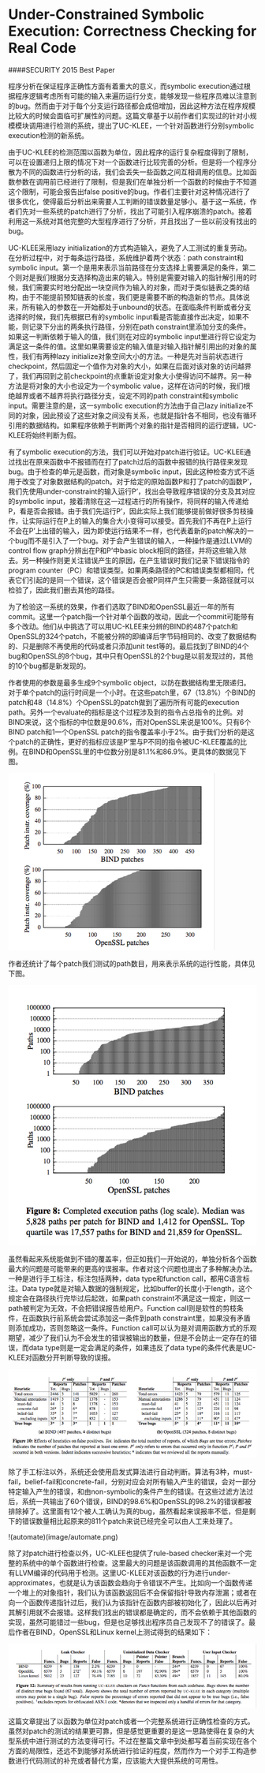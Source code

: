 Under-Constrained Symbolic Execution: Correctness Checking for Real Code
====
####SECURITY 2015 Best Paper

程序分析在保证程序正确性方面有着重大的意义，而symbolic execution通过根据程序逻辑考虑所有可能的输入来遍历运行分支，能够发现一些程序员难以注意到的bug。然而由于对于每个分支运行路径都会成倍增加，因此这种方法在程序规模比较大的时候会面临可扩展性的问题。这篇文章基于以前作者们实现过的针对小规模模块调用进行检测的系统，提出了UC-KLEE，一个针对函数进行分别symbolic execution检测的新系统。

由于UC-KLEE的检测范围以函数为单位，因此程序的运行复杂程度得到了限制，可以在设置递归上限的情况下对一个函数进行比较完善的分析。但是将一个程序分散为不同的函数进行分析的话，我们会丢失一些函数之间互相调用的信息。比如函数参数在调用前已经进行了限制，但是我们在单独分析一个函数的时候由于不知道这个限制，可能会报告出false positive的bug。作者们主要针对这种情况进行了很多优化，使得最后分析出来需要人工判断的错误数量足够小。基于这一系统，作者们先对一些系统的patch进行了分析，找出了可能引入程序崩溃的patch。接着利用这一系统对其他完整的大型程序进行了分析，并且找出了一些以前没有找出的bug。

UC-KLEE采用lazy initialization的方式构造输入，避免了人工测试的重复劳动。在分析过程中，对于每条运行路径，系统维护着两个状态：path constraint和symbolic input。第一个是用来表示当前路径在分支选择上需要满足的条件，第二个则对是我们根据分支选择构造出来的输入。特别是需要对输入的指针解引用的时候，我们需要实时地分配出一块空间作为输入的对象，而对于类似链表之类的结构，由于不能提前预知链表的长度，我们更是需要不断的构造新的节点。具体说来，所有输入的参数在一开始都处于unbound的状态。在面临条件判断或者分支选择的时候，我们先根据已有的symbolic input看是否能直接作出决定，如果不能，则记录下分出的两条执行路径，分别在path constraint里添加分支的条件。如果这一判断依赖于输入的值，我们则在对应的symbolic input里进行将它设定为满足这一条件的值。这里如果需要设定的输入值是对输入指针解引用出的对象的属性，我们有两种lazy initialize对象空间大小的方法。一种是先对当前状态进行checkpoint，然后固定一个值作为对象的大小，如果在后面对该对象的访问越界了，我们再回到之前checkpoint的点重新设定对象大小使得访问不越界。另一种方法是将对象的大小也设定为一个symbolic value，这样在访问的时候，我们根绝越界或者不越界将执行路径分支，设定不同的path constraint和symbolic input。需要注意的是，这一symbolic execution的方法由于自己lazy initialize不同的对象，因此预设了这些对象之间没有关系，也就是指针各不相同，也没有循环引用的数据结构。如果程序依赖于判断两个对象的指针是否相同的运行逻辑，UC-KLEE将始终判断为假。

有了symbolic execution的方法，我们可以开始对patch进行验证。UC-KLEE通过找出在原来函数中不报错而在打了patch过后的函数中报错的执行路径来发现bug。由于检查的单元是函数，而对象是symbolic input，因此这种检查方式不适用于改变了对象数据结构的patch。对于给定的原始函数P和打了patch的函数P’，我们先使用under-constraint的输入运行P’，找出会导致程序错误的分支及其对应的symbolic input，接着清除在这一过程进行的所有操作，将同样的输入传递给P，看是否会报错。由于我们先运行P’，因此实际上我们能够提前做好很多剪枝操作，让实际运行在P上的输入的集合大小变得可以接受。首先我们不再在P上运行不会在P’上出错的输入，因为即使运行结果不一样，也代表着新的patch解决的一个bug而不是引入了一个bug。对于会产生错误的输入，一种操作是通过LLVM的control flow graph分辨出在P和P’中basic block相同的路径，并将这些输入除去。另一种操作则更关注错误产生的原因，在产生错误时我们记录下错误指令的program counter（PC）和错误类型。如果两条路径的PC和错误类型都相同，代表它们引起的是同一个错误，这个错误是否会被P同样产生只需要一条路径就可以检验了，因此我们删去其他的路径。

为了检验这一系统的效果，作者们选取了BIND和OpenSSL最近一年的所有commit。这里一个patch指一个针对单个函数的改动，因此一个commit可能带有多个改动。他们从中挑选了可以用UC-KLEE来分辨的BIND的487个patch和OpenSSL的324个patch，不能被分辨的即编译后字节码相同的、改变了数据结构的、只是删除不再使用的代码或者只添加unit test等的。最后找到了BIND的4个bug和OpenSSL的8个bug，其中只有OpenSSL的2个bug是以前发现过的，其他的10个bug都是新发现的。

作者使用的参数是最多生成9个symbolic object，以防在数据结构里无限递归。对于单个patch的运行时间是一个小时。在这些patch里，67（13.8%）个BIND的patch和48（14.8%）个OpenSSL的patch做到了遍历所有可能的execution path。另外一个evaluate的指标是这个过程涉及到的指令占总指令的比例。对BIND来说，这个指标的中位数是90.6%，而对OpenSSL来说是100%。只有6个BIND patch和1一个OpenSSL patch的指令覆盖率小于2%。由于我们分析的是这个patch的正确性，更好的指标应该是P’里与P不同的指令被UC-KLEE覆盖的比例。在BIND和OpenSSL里的中位数分别是81.1%和86.9%。更具体的数据见下图。

![instructions](image/instructions.png)

作者还统计了每个patch我们测试的path数目，用来表示系统的运行性能，具体见下图。

![paths](image/paths.png)

虽然看起来系统能做到不错的覆盖率，但正如我们一开始说的，单独分析各个函数最大的问题是可能带来的更高的误报率。作者对这个问题也提出了多种解决办法。一种是进行手工标注，标注包括两种，data type和function call，都用C语言标注。Data type就是对输入数据的强制规定，比如buffer的长度小于length，这个规定会在路径执行完毕过后起效，如果path constraint不满足这一规定，则这一path被判定为无效，不会把错误报告给用户。Function call则是软性的剪枝条件，在函数执行前系统会尝试添加这一条件到path constraint里，如果没有矛盾则添加成功，否则忽略这一条件。Function call可以认为是对调用函数方式的乐观期望，减少了我们认为不会发生的错误被输出的数量，但是不会防止一定存在的错误，而data type则是一定会满足的条件，如果违反了data type的条件代表是UC-KLEE对函数分开判断导致的误报。

![manual](image/manual.png)

除了手工标注以外，系统还会使用启发式算法进行自动判断。算法有3种，must-fail，belief-fail和concrete-fail，分别对应会对所有输入产生的错误，会对一部分特定输入产生的错误，和由non-symbolic的条件产生的错误。在这些过滤方法过后，系统一共输出了60个错误，BIND的98.6%和OpenSSL的98.2%的错误都被排除掉了。这里面有12个被人工确认为真的bug，虽然看起来误报率不低，但是剩下的错误数量相比起原来的811个patch来说已经完全可以由人工来处理了。

!(automate)(image/automate.png)

除了对patch进行检查以外，UC-KLEE也提供了rule-based checker来对一个完整的系统中的单个函数进行检查。这里最大的问题是该函数调用的其他函数不一定有LLVM编译的代码用于检测。这里UC-KLEE对该函数的行为进行under- approximates，也就是认为该函数会趋向于令错误不产生。比如向一个函数传递一个堆上的对象指针，我们认为该函数返回后不会保留指针导致内存泄漏；或者在向一个函数传递指针过后，我们认为该指针在函数内部被初始化了，因此以后再对其解引用就不会报错。这样我们找出的错误都是确定的，而不会依赖于其他函数的实现，虽然可能错过一些bug，但是也足够找出程序员自己发现不了的错误了。最后作者在BIND，OpenSSL和Linux kernel上测试得到的结果如下：

![general](image/general.png)

这篇文章提出了以函数为单位对patch或者一个完整系统进行正确性检查的方式。虽然对patch的测试的结果更可靠，但是感觉更重要的是这一思路使得在复杂的大型系统中进行测试的方法变得可行。不过在整篇文章中到处都写着当前实现在各个方面的局限性，还远不到能够对系统进行验证的程度，然而作为一个对手工构造参数进行代码测试的补充或者替代方案，应该能大大提供系统的可用性。

